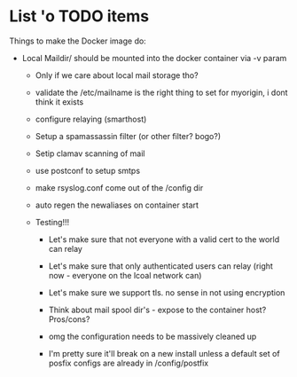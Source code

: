 # List 'o TODO items

Things to make the Docker image do:

- Local Maildir/ should be mounted into the docker container via -v param

  - Only if we care about local mail storage tho?

  - validate the /etc/mailname is the right thing to set for myorigin, i dont think it exists

  - configure relaying (smarthost)

  - Setup a spamassassin filter (or other filter? bogo?)

  - Setip clamav scanning of mail

  - use postconf to setup smtps

  - make rsyslog.conf come out of the /config dir

  - auto regen the newaliases on container start

  - Testing!!!

    -  Let's make sure that not everyone with a valid cert to the world can relay

    -  Let's make sure that only authenticated users can relay (right now - everyone on the lcoal network can)

    -  Let's make sure we support tls. no sense in not using encryption

    -  Think about mail spool dir's - expose to the container host? Pros/cons?

    -  omg the configuration needs to be massively cleaned up
    -  I'm pretty sure it'll break on a new install unless a default set of posfix configs are already in /config/postfix
